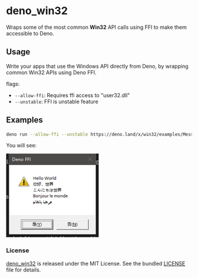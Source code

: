 # deno_win32

Wraps some of the most common **Win32** API calls using FFI to make them accessible
to Deno.

## Usage

Write your apps that use the Windows API directly from Deno, by wrapping common
Win32 APIs using Deno FFI.

flags:

- `--allow-ffi`: Requires ffi access to "user32.dll"
- `--unstable`: FFI is unstable feature

## Examples

```bash
deno run --allow-ffi --unstable https://deno.land/x/win32/examples/MessageBox.ts
```

You will see:

![](./img\screen_messagebox.png)

### License

[deno_win32](https://github.com/denoffi/deno_win32) is released under the MIT
License. See the bundled [LICENSE](./LICENSE) file for details.
